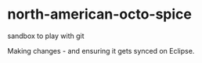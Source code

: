 north-american-octo-spice
=========================

sandbox to play with git

Making changes - and ensuring it gets synced on Eclipse.
